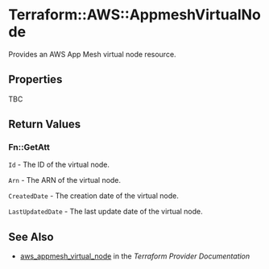# Terraform::AWS::AppmeshVirtualNode

Provides an AWS App Mesh virtual node resource.

## Properties

TBC

## Return Values

### Fn::GetAtt

`Id` - The ID of the virtual node.

`Arn` - The ARN of the virtual node.

`CreatedDate` - The creation date of the virtual node.

`LastUpdatedDate` - The last update date of the virtual node.

## See Also

* [aws_appmesh_virtual_node](https://www.terraform.io/docs/providers/aws/r/appmesh_virtual_node.html) in the _Terraform Provider Documentation_